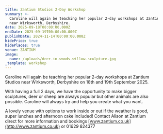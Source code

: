 ```yaml
---
title: Zantium Studios 2-Day Workshop
summary: >-
  Caroline will again be teaching her popular 2-day workshops at Zantium Studios
  near Wirksworth, Derbyshire.
date: 2025-09-18T00:00:00.000Z
endDate: 2025-09-19T00:00:00.000Z
publishDate: 2024-11-14T00:00:00.000Z
hidePrice: true
hidePlaces: true
venue: ZANTIUM
image:
  name: /uploads/deer-in-woods-willow-sculpture.jpg
_template: workshop
---
```


Caroline will again be teaching her popular 2-day workshops at Zantium Studios near Wirksworth, Derbyshire on 18th and 19th September 2025.

With having a full 2 days, we have the opportunity to make bigger sculptures, deer or sheep are always popular but other animals are also possible. Caroline will always try and help you create what you want.

A lovely venue with options to work inside or out if the weather is good, super lunches and afternoon cake included! Contact Alison at Zantium direct for more information and bookings [www.zantium.co.uk](http://www.zantium.co.uk) or 01629 824377
